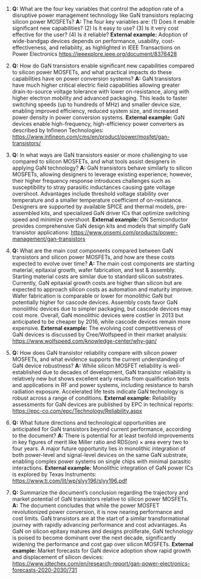 1. **Q:** What are the four key variables that control the adoption rate of a disruptive power management technology like GaN transistors replacing silicon power MOSFETs?
   **A:** The four key variables are: (1) Does it enable significant new capabilities? (2) Is it easy to use? (3) Is it very cost effective for the user? (4) Is it reliable?
   **External example:** Adoption of wide-bandgap devices depends on performance, usability, cost-effectiveness, and reliability, as highlighted in IEEE Transactions on Power Electronics https://ieeexplore.ieee.org/document/8376428

2. **Q:** How do GaN transistors enable significant new capabilities compared to silicon power MOSFETs, and what practical impacts do these capabilities have on power conversion systems?
   **A:** GaN transistors have much higher critical electric field capabilities allowing greater drain-to-source voltage tolerance with lower on-resistance, along with higher electron mobility and advanced packaging. This leads to faster switching speeds (up to hundreds of MHz) and smaller device size, enabling improved efficiency, reduced system size, and increased power density in power conversion systems.
   **External example:** GaN devices enable high-frequency, high-efficiency power converters as described by Infineon Technologies: https://www.infineon.com/cms/en/product/power/mosfet/gan-transistors/

3. **Q:** In what ways are GaN transistors easier or more challenging to use compared to silicon MOSFETs, and what tools assist designers in applying GaN technology?
   **A:** GaN transistors behave similarly to silicon MOSFETs, allowing designers to leverage existing experience; however, their higher frequency response introduces challenges such as susceptibility to stray parasitic inductances causing gate voltage overshoot. Advantages include threshold voltage stability over temperature and a smaller temperature coefficient of on-resistance. Designers are supported by available SPICE and thermal models, pre-assembled kits, and specialized GaN driver ICs that optimize switching speed and minimize overshoot.
   **External example:** ON Semiconductor provides comprehensive GaN design kits and models that simplify GaN transistor applications: https://www.onsemi.com/products/power-management/gan-transistors

4. **Q:** What are the main cost components compared between GaN transistors and silicon power MOSFETs, and how are these costs expected to evolve over time?
   **A:** The main cost components are starting material, epitaxial growth, wafer fabrication, and test & assembly. Starting material costs are similar due to standard silicon substrates. Currently, GaN epitaxial growth costs are higher than silicon but are expected to approach silicon costs as automation and maturity improve. Wafer fabrication is comparable or lower for monolithic GaN but potentially higher for cascode devices. Assembly costs favor GaN monolithic devices due to simpler packaging, but cascode devices may cost more. Overall, GaN monolithic devices were costlier in 2013 but anticipated to be cheaper by 2016, while cascode devices remain more expensive.
   **External example:** The evolving cost competitiveness of GaN devices is discussed by Cree/Wolfspeed in their market analysis: https://www.wolfspeed.com/knowledge-center/why-gan/

5. **Q:** How does GaN transistor reliability compare with silicon power MOSFETs, and what evidence supports the current understanding of GaN device robustness?
   **A:** While silicon MOSFET reliability is well-established due to decades of development, GaN transistor reliability is relatively new but shows excellent early results from qualification tests and applications in RF and power systems, including resistance to harsh radiation exposure. Accelerated life tests indicate GaN technology is robust across a range of conditions.
   **External example:** Reliability assessments for GaN devices are published by EPC in technical reports: https://epc-co.com/epc/Technology/Reliability.aspx

6. **Q:** What future directions and technological opportunities are anticipated for GaN transistors beyond current performance, according to the document?
   **A:** There is potential for at least twofold improvements in key figures of merit like Miller ratio and RDS(on) × area every two to four years. A major future opportunity lies in monolithic integration of both power-level and signal-level devices on the same GaN substrate, enabling complex power systems on single chips with minimal parasitic interactions.
   **External example:** Monolithic integration of GaN power ICs is explored by Texas Instruments: https://www.ti.com/lit/wp/slyy196/slyy196.pdf

7. **Q:** Summarize the document’s conclusion regarding the trajectory and market potential of GaN transistors relative to silicon power MOSFETs.
   **A:** The document concludes that while the power MOSFET revolutionized power conversion, it is now nearing performance and cost limits. GaN transistors are at the start of a similar transformational journey with rapidly advancing performance and cost advantages. As GaN on silicon epitaxy matures and designs proliferate, GaN technology is poised to become dominant over the next decade, significantly widening the performance and cost gap over silicon MOSFETs.
   **External example:** Market forecasts for GaN device adoption show rapid growth and displacement of silicon devices: https://www.idtechex.com/en/research-report/gan-power-electronics-forecasts-2020-2030/731
